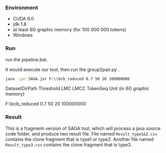 

### Environment

- CUDA 9.0
- jdk 1.8
- at least 6G graphic memory  (for 100 000 000 tokens)
- Windows 



### Run

run the pipeline.bat.

It would execute our tool, then run the group2pair.py .



```bat
java -jar SAGA.jar F:\\bcb_reduced 0.7 50 20 100000000
```

DatasetDirPath    Threshold	LMC	LMCC	TokenSeq      Unit (in 6G graphic memory)

F:\\bcb_reduced    0.7    		50    	 20   	      100000000





### Result

This is a fragment-version of SAGA tool, which will process a java source code folder,
and produce two result file.
File named `Result_type1&2.csv` contains the clone fragment that is type1 or type2.
Another file named `Result_type3.csv` contains the clone fragment that is type3.